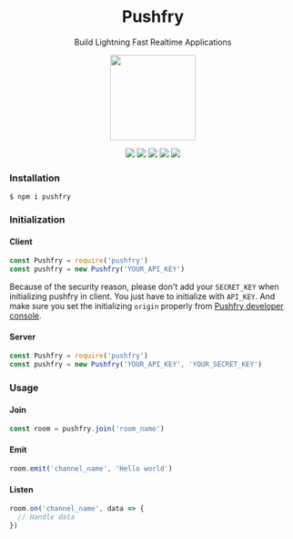 <h1 align="center">Pushfry</h1>
<p align="center">Build Lightning Fast Realtime Applications</p>

<p align="center"><a href="https://vuejs.org"><img width="150" src="https://i.imgur.com/ao99MmS.png"></a></p>
<p align="center">
  <a href="https://github.com/pushfry/pushfry"><img src="https://badgen.net/github/open-issues/pushfry/pushfry"></a>
  <a href="https://www.npmjs.com/package/pushfry"><img src="https://badgen.net/npm/license/pushfry"></a>
  <a href="https://www.npmjs.com/package/pushfry"><img src="https://badgen.net/npm/v/pushfry"></a>
  <a href="https://www.npmjs.com/package/pushfry"><img src="https://badgen.net/npm/dt/pushfry"></a>
  <a href="https://twitter.com/pushfry"><img src="https://badgen.net/twitter/follow/pushfry"></a>
</p>

### Installation
```$ npm i pushfry```

### Initialization
#### Client
```js
const Pushfry = require('pushfry')
const pushfry = new Pushfry('YOUR_API_KEY')
```
Because of the security reason, please don't add your `SECRET_KEY` when initializing pushfry in client. You just have to initialize with `API_KEY`. And make sure you set the initializing `origin` properly from [Pushfry developer console](https://pushfry.com/console).

#### Server
```js
const Pushfry = require('pushfry')
const pushfry = new Pushfry('YOUR_API_KEY', 'YOUR_SECRET_KEY')
```

### Usage
#### Join
```js
const room = pushfry.join('room_name')
```

#### Emit
```js
room.emit('channel_name', 'Hello world')
```

#### Listen
```js
room.on('channel_name', data => {
  // Handle data
})
```